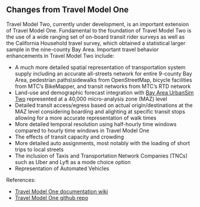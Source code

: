 
Changes from Travel Model One
-----------------------------
Travel Model Two, currently under development, is an important extension of Travel Model One. Fundamental to the foundation of Travel Model Two is the use of a wide ranging set of on-board transit rider surveys as well as the California Household travel survey, which obtained a statistical larger sample in the nine-county Bay Area. Important travel behavior enhancements in Travel Model Two include:

*	A much more detailed spatial representation of transportation system supply including an accurate all-streets network for entire 9-county Bay Area, pedestrian paths\sidewalks from OpenStreetMap, bicycle facilities from MTC’s BikeMapper, and transit networks from MTC’s RTD network
*	Land-use and demographic forecast integration with [Bay Area UrbanSim Two](https://github.com/BayAreaMetro/bayarea_urbansim) represented at a 40,000 micro-analysis zone (MAZ) level
*	Detailed transit access/egress based on actual origin/destinations at the MAZ level considering boarding and alighting at specific transit stops allowing for a more accurate representation of walk times
*	More detailed temporal resolution using half-hourly time windows compared to hourly time windows in Travel Model One
* The effects of transit capacity and crowding
*	More detailed auto assignments, most notably with the loading of short trips to local streets
* The inclusion of Taxis and Transportation Network Companies (TNCs) such as Uber and Lyft as a mode choice option
* Representation of Automated Vehicles


References:
* [Travel Model One documentation wiki](https://github.com/BayAreaMetro/modeling-website/wiki/TravelModel)
* [Travel Model One github repo](https://github.com/BayAreaMetro/travel-model-one)
